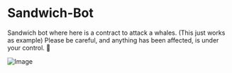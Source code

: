 # Sandwich-Bot

Sandwich bot where here is a contract to attack a whales. (This just works as example) Please be careful, and anything has been affected, is under your control. 🚨

![Image]()
